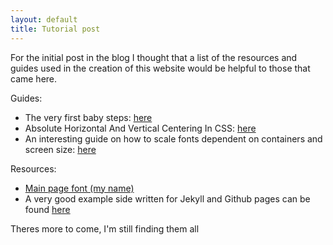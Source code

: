 ```yaml
---
layout: default
title: Tutorial post
---
```

For the initial post in the blog I thought that a list of the resources and guides used in the creation of this website would be helpful to those that came here.

Guides:

- The very first baby steps: [here](http://jmcglone.com/guides/github-pages/)
- Absolute Horizontal And Vertical Centering In CSS: [here](https://www.smashingmagazine.com/2013/08/absolute-horizontal-vertical-centering-css/)
- An interesting guide on how to scale fonts dependent on containers and screen size: [here](https://madebymike.com.au/writing/precise-control-responsive-typography/)


Resources:

- [Main page font (my name)](https://fonts.google.com/specimen/Josefin+Slab?selection.family=Josefin+Slab)
- A very good example side written for Jekyll and Github pages can be found [here](https://github.com/rsms/rsms.github.com)

Theres more to come, I'm still finding them all
